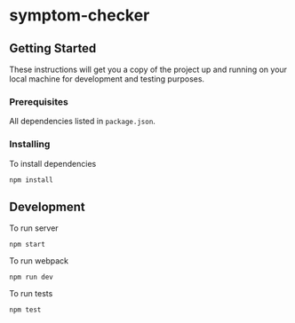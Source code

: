 # symptom-checker

## Getting Started

These instructions will get you a copy of the project up and running on your local machine for development and testing purposes.

### Prerequisites

All dependencies listed in `package.json`.

### Installing

To install dependencies

```
npm install
```

## Development

To run server

```
npm start
```

To run webpack

```
npm run dev
```

To run tests

```
npm test
```
